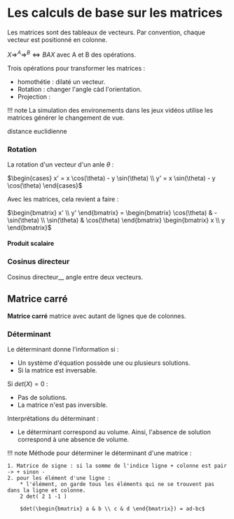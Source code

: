 # Les calculs de base sur les matrices

Les matrices sont des tableaux de vecteurs. Par convention, chaque vecteur est positionné en colonne.

$X \Rightarrow^{A} \Rightarrow ^{B} \Leftrightarrow BAX$ avec A et B des opérations.

Trois opérations pour transformer les matrices :

* homothétie : dilaté un vecteur.
* Rotation : changer l'angle càd l'orientation.
* Projection : 

!!! note
    La simulation des environements dans les jeux vidéos utilise les matrices générer le changement de vue.

distance euclidienne


### Rotation 

La rotation d'un vecteur d'un anle $\theta$ :

$\begin{cases}
 x' = x \cos(\theta) - y \sin(\theta) \\
 y' = x \sin(\theta) - y \cos(\theta)
\end{cases}$

Avec les matrices, cela revient a faire :

$\begin{bmatrix} x' \\ y' \end{bmatrix} = 
\begin{bmatrix}
    \cos(\theta) & -\sin(\theta) \\ \sin(\theta) & \cos(\theta)
 \end{bmatrix}
\begin{bmatrix} x \\ y \end{bmatrix}$

#### Produit scalaire

### Cosinus directeur 

Cosinus directeur__ angle entre deux vecteurs.


## Matrice carré

__Matrice carré__ matrice avec autant de lignes que de colonnes.

### Déterminant

Le déterminant donne l'information si : 

* Un système d'équation possède une ou plusieurs solutions.
* Si la matrice est inversable.

Si $det(X) = 0$ :

* Pas de solutions.
* La matrice n'est pas inversible.

Interprétations du déterminant :

* Le déterminant correspond au volume. Ainsi, l'absence de solution correspond à une absence de volume.

!!! note
    Méthode pour déterminer le déterminant d'une matrice : 

    1. Matrice de signe : si la somme de l'indice ligne + colonne est pair -> + sinon -
    2. pour les élément d'une ligne :
        * l'élément, on garde tous les éléments qui ne se trouvent pas dans la ligne et colonne.
        2 det( 2 1 -1 )

        $det(\begin{bmatrix} a & b \\ c & d \end{bmatrix}) = ad-bc$